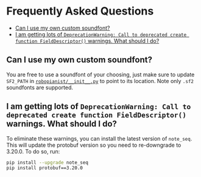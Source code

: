 # Frequently Asked Questions

- [Can I use my own custom soundfont?](#can-i-use-my-own-custom-soundfont)
- [I am getting lots of `DeprecationWarning: Call to deprecated create function FieldDescriptor()` warnings. What should I do?](#i-am-getting-lots-of-deprecationwarning-call-to-deprecated-create-function-fielddescriptor-warnings-what-should-i-do)

## Can I use my own custom soundfont?

You are free to use a soundfont of your choosing, just make sure to update `SF2_PATH` in [`robopianist/__init__.py`](robopianist/__init__.py) to point to its location. Note only `.sf2` soundfonts are supported.

## I am getting lots of `DeprecationWarning: Call to deprecated create function FieldDescriptor()` warnings. What should I do?

To eliminate these warnings, you can install the latest version of `note_seq`. This will update the protobuf version so you need to re-downgrade to 3.20.0. To do so, run:

```bash
pip install --upgrade note_seq
pip install protobuf==3.20.0
```
